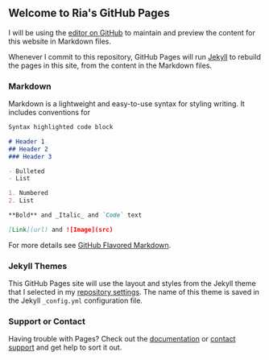 ## Welcome to Ria's GitHub Pages

I will be using the [editor on GitHub](https://github.com/keenanri/keenanri.github.io/edit/master/README.md) to maintain and preview the content for this website in Markdown files.

Whenever I commit to this repository, GitHub Pages will run [Jekyll](https://jekyllrb.com/) to rebuild the pages in this site, from the content in the Markdown files.

### Markdown

Markdown is a lightweight and easy-to-use syntax for styling writing. It includes conventions for

```markdown
Syntax highlighted code block

# Header 1
## Header 2
### Header 3

- Bulleted
- List

1. Numbered
2. List

**Bold** and _Italic_ and `Code` text

[Link](url) and ![Image](src)
```

For more details see [GitHub Flavored Markdown](https://guides.github.com/features/mastering-markdown/).

### Jekyll Themes

This GitHub Pages site will use the layout and styles from the Jekyll theme that I selected in my [repository settings](https://github.com/keenanri/keenanri.github.io/settings). The name of this theme is saved in the Jekyll `_config.yml` configuration file.

### Support or Contact

Having trouble with Pages? Check out the [documentation](https://help.github.com/categories/github-pages-basics/) or [contact support](https://github.com/contact) and get help to sort it out.
